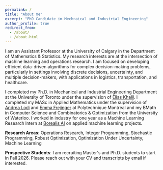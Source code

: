 ```yaml
---
permalink: /
title: "About me"
excerpt: "PhD Candidate in Mechnaical and Industrial Engineering"
author_profile: true
redirect_from: 
  - /about/
  - /about.html
---
```



I am an Assistant Professor at the University of Calgary in the Department of Mathematics & Statistics.  My research interests are at the intersection of machine learning and operations research. I am focused on developing efficient data-driven algorithms for complex decision-making problems, particularly in settings involving discrete decisions, uncertainty, and multiple decision-makers, with applications in logistics, transportation, and healthcare.




<!-- ## Bio -->
I completed my Ph.D. in Mechanical and Industrial Engineering Department at the University of Toronto under the supervision of [Elias Khalil](https://www.mie.utoronto.ca/faculty_staff/khalil/).  I completed my MASc in Applied Mathematics under the supervision of [Andrea Lodi](https://tech.cornell.edu/people/andrea-lodi/) and [Emma Frejinger](https://www.emmafrejinger.org/) at Polytechnique Montréal and my BMath in Computer Science and Combinatorics & Optimization from the University of Waterloo.
I worked in industry for one year as a Machine Learning Research Intern at [Borealis AI](https://www.rbcborealis.com/) on applied machine learning projects.



<!-- ### Research Interests -->
**Research Areas**: Operations Research, Integer Programming, Stochastic Programming, Robust Optimization, Optimization Under Uncertainty,  Machine Learning

**Prospective Students**: I am recruiting Master's and Ph.D. students to start in Fall 2026. Please reach out with your CV and transcripts by email if interested.